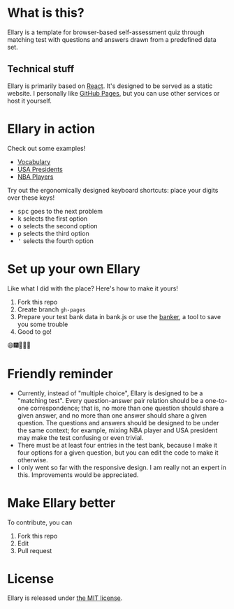 # What is this?
Ellary is a template for browser-based self-assessment quiz through matching test with questions and answers drawn from a predefined data set.

## Technical stuff
Ellary is primarily based on [React](https://facebook.github.io/react/). It's designed to be served as a static website. I personally like [GitHub Pages](https://pages.github.com/), but you can use other services or host it yourself.

# Ellary in action
Check out some examples!

* [Vocabulary](http://ellary.rexy.xyz/vocab/)
* [USA Presidents](http://ellary.rexy.xyz/president/)
* [NBA Players](http://ellary.rexy.xyz/nba/)

Try out the ergonomically designed keyboard shortcuts: place your digits over these keys!

* <kbd>spc</kbd> goes to the next problem
* <kbd>k</kbd> selects the first option
* <kbd>o</kbd> selects the second option
* <kbd>p</kbd> selects the third option
* <kbd>'</kbd> selects the fourth option

# Set up your own Ellary

Like what I did with the place? Here's how to make it yours!

1. Fork this repo
2. Create branch `gh-pages`
3. Prepare your test bank data in bank.js or use the [banker](http://ellary.rexy.xyz/banker/), a tool to save you some trouble
4. Good to go!

:smile::fireworks::clap::dragon_face::icecream:

# Friendly reminder

* Currently, instead of "multiple choice", Ellary is designed to be a "matching test". Every question-answer pair relation should be a one-to-one correspondence; that is, no more than one question should share a given answer, and no more than one answer should share a given question. The questions and answers should be designed to be under the same context; for example, mixing NBA player and USA president may make the test confusing or even trivial.
*  There must be at least four entries in the test bank, because I make it four options for a given question, but you can edit the code to make it otherwise.
* I only went so far with the responsive design. I am really not an expert in this. Improvements would be appreciated.

# Make Ellary better

To contribute, you can

1. Fork this repo
2. Edit
3. Pull request

# License

Ellary is released under [the MIT license](https://github.com/RexYuan/Ellary/blob/master/LICENSE).
